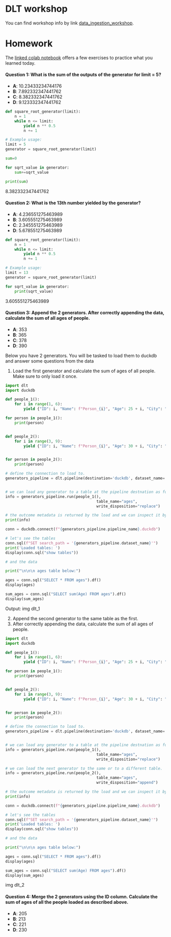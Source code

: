 # DLT workshop 

You can find workshop info by link [data_ingestion_workshop](https://github.com/DataTalksClub/data-engineering-zoomcamp/blob/main/cohorts/2024/workshops/dlt_resources/data_ingestion_workshop.md).

# Homework

The [linked colab notebook](https://colab.research.google.com/drive/1Te-AT0lfh0GpChg1Rbd0ByEKOHYtWXfm#scrollTo=wLF4iXf-NR7t&forceEdit=true&sandboxMode=true) offers a few exercises to practice what you learned today.


#### Question 1: What is the sum of the outputs of the generator for limit = 5?
- **A**: 10.23433234744176
- **B**: 7.892332347441762
- **C**: 8.382332347441762
- **D**: 9.123332347441762

``` python
def square_root_generator(limit):
    n = 1
    while n <= limit:
        yield n ** 0.5
        n += 1

# Example usage:
limit = 5
generator = square_root_generator(limit)

sum=0

for sqrt_value in generator:
    sum+=sqrt_value

print(sum)
```

8.382332347441762

#### Question 2: What is the 13th number yielded by the generator?
- **A**: 4.236551275463989
- **B**: 3.605551275463989
- **C**: 2.345551275463989
- **D**: 5.678551275463989

``` python
def square_root_generator(limit):
    n = 1
    while n <= limit:
        yield n ** 0.5
        n += 1

# Example usage:
limit = 13
generator = square_root_generator(limit)

for sqrt_value in generator:
    print(sqrt_value)
```
3.605551275463989

#### Question 3: Append the 2 generators. After correctly appending the data, calculate the sum of all ages of people.
- **A**: 353
- **B**: 365
- **C**: 378
- **D**: 390

Below you have 2 generators. You will be tasked to load them to duckdb and answer some questions from the data
1. Load the first generator and calculate the sum of ages of all people. Make sure to only load it once.
```python
import dlt
import duckdb

def people_1():
    for i in range(1, 6):
        yield {"ID": i, "Name": f"Person_{i}", "Age": 25 + i, "City": "City_A"}

for person in people_1():
    print(person)


def people_2():
    for i in range(3, 9):
        yield {"ID": i, "Name": f"Person_{i}", "Age": 30 + i, "City": "City_B", "Occupation": f"Job_{i}"}


for person in people_2():
    print(person)

# define the connection to load to.
generators_pipeline = dlt.pipeline(destination='duckdb', dataset_name='ages')


# we can load any generator to a table at the pipeline destnation as follows:
info = generators_pipeline.run(people_1(),
										table_name="ages",
										write_disposition="replace")

# the outcome metadata is returned by the load and we can inspect it by printing it.
print(info)

conn = duckdb.connect(f"{generators_pipeline.pipeline_name}.duckdb")

# let's see the tables
conn.sql(f"SET search_path = '{generators_pipeline.dataset_name}'")
print('Loaded tables: ')
display(conn.sql("show tables"))

# and the data

print("\n\n\n ages table below:")

ages = conn.sql("SELECT * FROM ages").df()
display(ages)

sum_ages = conn.sql("SELECT sum(Age) FROM ages").df()
display(sum_ages)
```

Output:
img dlt_1

2. Append the second generator to the same table as the first.
3. After correctly appending the data, calculate the sum of all ages of people.
``` python
import dlt
import duckdb

def people_1():
    for i in range(1, 6):
        yield {"ID": i, "Name": f"Person_{i}", "Age": 25 + i, "City": "City_A"}

for person in people_1():
    print(person)


def people_2():
    for i in range(3, 9):
        yield {"ID": i, "Name": f"Person_{i}", "Age": 30 + i, "City": "City_B", "Occupation": f"Job_{i}"}


for person in people_2():
    print(person)

# define the connection to load to.
generators_pipeline = dlt.pipeline(destination='duckdb', dataset_name='ages')


# we can load any generator to a table at the pipeline destnation as follows:
info = generators_pipeline.run(people_1(),
										table_name="ages",
										write_disposition="replace")

# we can load the next generator to the same or to a different table.
info = generators_pipeline.run(people_2(),
										table_name="ages",
										write_disposition="append")

# the outcome metadata is returned by the load and we can inspect it by printing it.
print(info)

conn = duckdb.connect(f"{generators_pipeline.pipeline_name}.duckdb")

# let's see the tables
conn.sql(f"SET search_path = '{generators_pipeline.dataset_name}'")
print('Loaded tables: ')
display(conn.sql("show tables"))

# and the data

print("\n\n\n ages table below:")

ages = conn.sql("SELECT * FROM ages").df()
display(ages)

sum_ages = conn.sql("SELECT sum(Age) FROM ages").df()
display(sum_ages)
```

img dlt_2
#### Question 4: Merge the 2 generators using the ID column. Calculate the sum of ages of all the people loaded as described above.
- **A**: 205
- **B**: 213
- **C**: 221
- **D**: 230

